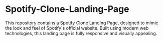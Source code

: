# Spotify-Clone-Landing-Page
This repository contains a Spotify Clone Landing Page, designed to mimic the look and feel of Spotify's official website. Built using modern web technologies, this landing page is fully responsive and visually appealing.
